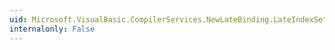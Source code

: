 ```yaml
---
uid: Microsoft.VisualBasic.CompilerServices.NewLateBinding.LateIndexSet(System.Object,System.Object[],System.String[])
internalonly: False
---
```

